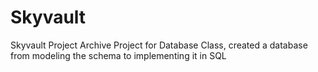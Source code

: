 # Skyvault
Skyvault Project Archive
Project for Database Class, created a database from modeling the schema to implementing it in SQL
